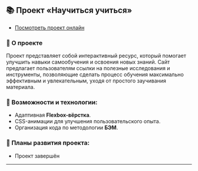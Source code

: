 ## 📚 Проект «Научиться учиться»

* [Посмотреть проект онлайн](https://tanaev-yury.github.io/how-to-learn/)

### 🎯 О проекте

Проект представляет собой интерактивный ресурс, который помогает улучшить навыки самообучения и освоения новых знаний. Сайт предлагает пользователям ссылки на полезные исследования и инструменты, позволяющие сделать процесс обучения максимально эффективным и увлекательным, уходя от простого заучивания материала.

### 🚀 Возможности и технологии:

* Адаптивная **Flexbox-вёрстка**.
* CSS-анимации для улучшения пользовательского опыта.
* Организация кода по методологии **БЭМ**.

### 🎯 Планы развития проекта:

* Проект завершён

---
